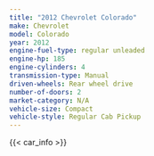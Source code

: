 ```yaml
---
title: "2012 Chevrolet Colorado"
make: Chevrolet
model: Colorado
year: 2012
engine-fuel-type: regular unleaded
engine-hp: 185
engine-cylinders: 4
transmission-type: Manual
driven-wheels: Rear wheel drive
number-of-doors: 2
market-category: N/A
vehicle-size: Compact
vehicle-style: Regular Cab Pickup
---
```


{{< car_info >}}
